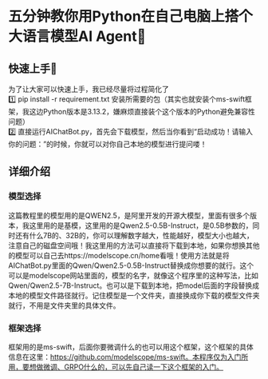 # 五分钟教你用Python在自己电脑上搭个大语言模型AI Agent🤖
## 快速上手🙋
为了让大家可以快速上手，我已经尽量将过程简化了\
1️⃣ pip install -r requirement.txt 安装所需要的包（其实也就安装个ms-swift框架，我这边Python版本是3.13.2，嫌麻烦直接装个这个版本的Python避免兼容性问题）\
2️⃣ 直接运行AIChatBot.py，首先会下载模型，然后当你看到“启动成功！请输入你的问题：”的时候，你就可以对你自己本地的模型进行提问喽！

## 详细介绍
### 模型选择
这篇教程里的模型用的是QWEN2.5，是阿里开发的开源大模型，里面有很多个版本，我这里用的是基模，这里用的是Qwen2.5-0.5B-Instruct，是0.5B参数的，同时还有什么7B的、32B的，你可以理解数字越大，性能越好，模型大小也越大，注意自己的磁盘空间哦！我这里用的方法可以直接将下载到本地，如果你想换其他的模型可以自己去https://modelscope.cn/home看哦！使用方法就是将AIChatBot.py里面的Qwen/Qwen2.5-0.5B-Instruct替换成你想要的就行。这个可以是modelscope网站里面的，模型的名字，就像这个程序里的这种写法，比如Qwen/Qwen2.5-7B-Instruct。也可以是下载到本地，把model后面的字段替换成本地的模型文件路径就行。记住模型是一个文件夹，直接换成你下载的模型文件夹就行，不用是文件夹里的具体文件。
### 框架选择
框架用的是ms-swift，后面你要微调什么的也可以用这个框架，这个框架的具体信息在这里：https://github.com/modelscope/ms-swift。本程序仅为入门所用，要想做微调、GRPO什么的，可以先自己读一下这个框架的入门。


